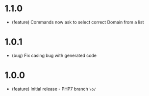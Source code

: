 1.1.0
=======

*   (feature) Commands now ask to select correct Domain from a list

1.0.1
========

*   (bug) Fix casing bug with generated code

1.0.0
=======

*   (feature) Initial release - PHP7 branch `\o/`
